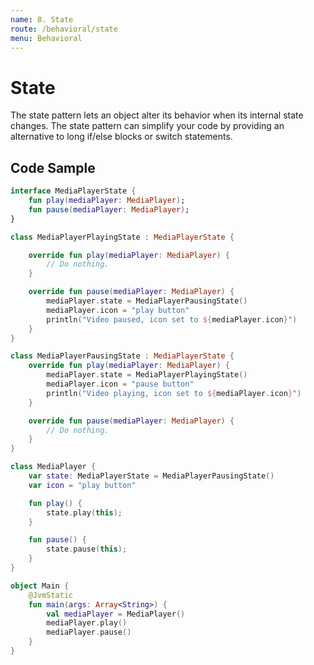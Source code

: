 ```yaml
---
name: 8. State
route: /behavioral/state
menu: Behavioral
---
```


# State

The state pattern lets an object alter its behavior when its internal state changes. The state pattern can simplify your code by providing an alternative to long if/else blocks or switch statements.

## Code Sample

```kotlin
interface MediaPlayerState {
    fun play(mediaPlayer: MediaPlayer);
    fun pause(mediaPlayer: MediaPlayer);
}
```

```kotlin
class MediaPlayerPlayingState : MediaPlayerState {

    override fun play(mediaPlayer: MediaPlayer) {
        // Do nothing.
    }

    override fun pause(mediaPlayer: MediaPlayer) {
        mediaPlayer.state = MediaPlayerPausingState()
        mediaPlayer.icon = "play button"
        println("Video paused, icon set to ${mediaPlayer.icon}")
    }
}
```

```kotlin
class MediaPlayerPausingState : MediaPlayerState {
    override fun play(mediaPlayer: MediaPlayer) {
        mediaPlayer.state = MediaPlayerPlayingState()
        mediaPlayer.icon = "pause button"
        println("Video playing, icon set to ${mediaPlayer.icon}")
    }

    override fun pause(mediaPlayer: MediaPlayer) {
        // Do nothing.
    }
}
```

```kotlin
class MediaPlayer {
    var state: MediaPlayerState = MediaPlayerPausingState()
    var icon = "play button"

    fun play() {
        state.play(this);
    }

    fun pause() {
        state.pause(this);
    }
}
```

```kotlin
object Main {
    @JvmStatic
    fun main(args: Array<String>) {
        val mediaPlayer = MediaPlayer()
        mediaPlayer.play()
        mediaPlayer.pause()
    }
}
```